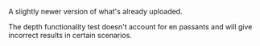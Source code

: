 A slightly newer version of what's already uploaded. 

The depth functionality test doesn't account for en passants and will give incorrect results in certain scenarios.
